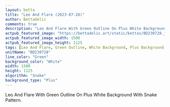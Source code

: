 ```yaml
---
layout: betta
title: "Leo And Flare (2023-07-28)"
author: Bettadelic
comments: true
description: "Leo And Flare With Green Outline On Plus White Background With Snake Pattern."
actpub_featured_image: "https://bettadelic.art/static/bettas/BD230728.jpg"
actpub_featured_image_width: 1500
actpub_featured_image_height: 1125
tags: [Leo And Flare, Green Outline, White Background, Plus Background Pattern, Snake Pattern, July 2023]
unitName: "BD230728"
line_color: "Green"
background_color: "White"
width: 1500
height: 1125
algorithm: "Snake"
background_type: "Plus"
---
```


Leo And Flare With Green Outline On Plus White Background With Snake Pattern.
